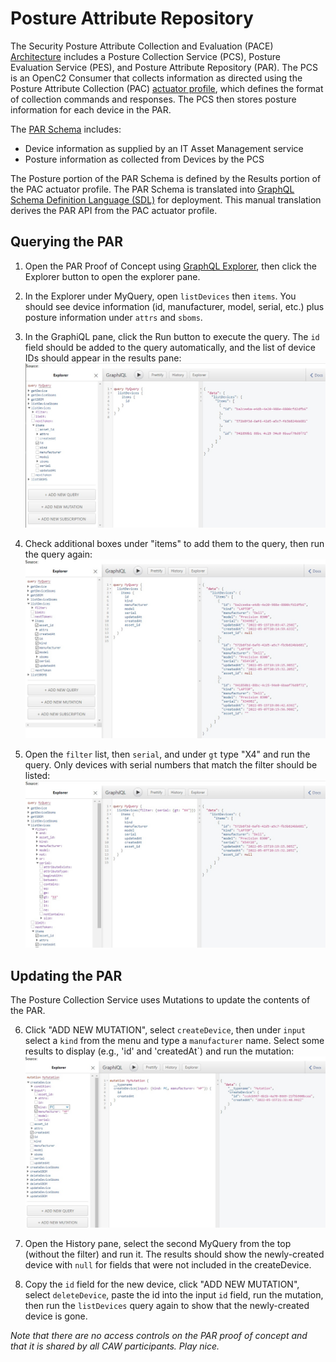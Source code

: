 # Posture Attribute Repository

The Security Posture Attribute Collection and Evaluation (PACE)
[Architecture](https://github.com/opencybersecurityalliance/PACE/tree/main/docs/Arch)
includes a Posture Collection Service (PCS), Posture Evaluation Service (PES),
and Posture Attribute Repository (PAR). The PCS is an OpenC2 Consumer that collects
information as directed using the Posture Attribute Collection (PAC)
[actuator profile](https://github.com/oasis-open/openc2-jadn-software/blob/master/ProfileTables/oc2pac-v1.1.md),
which defines the format of collection commands and responses. The PCS then stores
posture information for each device in the PAR.

The [PAR Schema](https://raw.githubusercontent.com/oasis-open/openc2-jadn-software/master/Schemas/par-api.jidl)
includes:
* Device information as supplied by an IT Asset Management service
* Posture information as collected from Devices by the PCS

The Posture portion of the PAR Schema is defined by the Results portion of the PAC actuator profile.
The PAR Schema is translated into
[GraphQL Schema Definition Language (SDL)](par.graphql) for deployment.
This manual translation derives the PAR API from the PAC actuator profile.

## Querying the PAR

1. Open the PAR Proof of Concept using [GraphQL Explorer](par-explorer.html), then
click the Explorer button to open the explorer pane.
2. In the Explorer under MyQuery, open `listDevices` then `items`. 
You should see device information (id, manufacturer, model, serial, etc.) plus posture information
under `attrs` and `sboms`.
3. In the GraphiQL pane, click the Run button to execute the query.  The `id` field should be
added to the query automatically, and the list of device IDs should appear in the results pane:
![par1](../images/par1.jpg)

4. Check additional boxes under "items" to add them to the query, then run the query again:
![par2](../images/par2.jpg)

5. Open the `filter` list, then `serial`, and under `gt` type "X4" and run the query.
Only devices with serial numbers that match the filter should be listed:
![par3](../images/par3.jpg)

## Updating the PAR

The Posture Collection Service uses Mutations to update the contents of the PAR.

6. Click "ADD NEW MUTATION", select `createDevice`,
then under `input` select a `kind` from the menu and type a `manufacturer` name.
Select some results to display (e.g., 'id' and 'createdAt`) and run the mutation:
![par4](../images/par4.jpg)

7. Open the History pane, select the second MyQuery from the top (without the filter)
and run it. The results should show the newly-created device with `null` for fields
that were not included in the createDevice.
8. Copy the `id` field for the new device, click "ADD NEW MUTATION", select `deleteDevice`,
paste the id into the input `id` field, run the mutation, then run the `listDevices` query again
to show that the newly-created device is gone.

*Note that there are no access controls on the PAR proof of concept and that it is shared
by all CAW participants. Play nice.*


